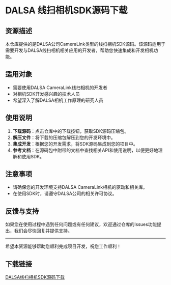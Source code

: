 # DALSA 线扫相机SDK源码下载

## 资源描述

本仓库提供的是DALSA公司CameraLink类型的线扫相机SDK源码。该源码适用于需要开发与DALSA线扫相机相关应用的开发者，帮助您快速集成和开发相机功能。

## 适用对象

- 需要使用DALSA CameraLink线扫相机的开发者
- 对相机SDK开发感兴趣的技术人员
- 希望深入了解DALSA相机工作原理的研究人员

## 使用说明

1. **下载源码**：点击仓库中的下载按钮，获取SDK源码压缩包。
2. **解压文件**：将下载的压缩包解压到您的开发环境中。
3. **集成开发**：根据您的开发需求，将SDK源码集成到您的项目中。
4. **参考文档**：在源码包中附带的文档中查找相关API和使用说明，以便更好地理解和使用SDK。

## 注意事项

- 请确保您的开发环境支持DALSA CameraLink相机的驱动和相关库。
- 在使用SDK时，请遵守DALSA公司的相关许可协议。

## 反馈与支持

如果您在使用过程中遇到任何问题或有任何建议，欢迎通过仓库的Issues功能提出，我们会尽快回复并提供支持。

---

希望本资源能够帮助您顺利完成项目开发，祝您工作顺利！

## 下载链接

[DALSA线扫相机SDK源码下载](https://pan.quark.cn/s/db8563cf3cfc)